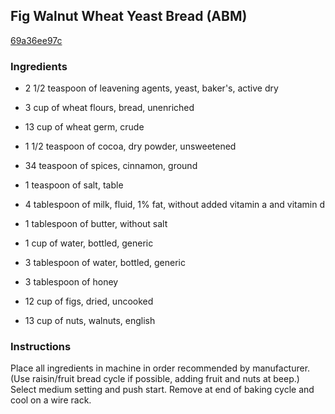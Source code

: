 ## Fig Walnut Wheat Yeast Bread (ABM)

[69a36ee97c](http://www.food.com/recipe/fig-walnut-wheat-yeast-bread-abm-494552)

### Ingredients

 - 2 1/2 teaspoon of leavening agents, yeast, baker's, active dry

 - 3 cup of wheat flours, bread, unenriched

 - 13 cup of wheat germ, crude

 - 1 1/2 teaspoon of cocoa, dry powder, unsweetened

 - 34 teaspoon of spices, cinnamon, ground

 - 1 teaspoon of salt, table

 - 4 tablespoon of milk, fluid, 1% fat, without added vitamin a and vitamin d

 - 1 tablespoon of butter, without salt

 - 1 cup of water, bottled, generic

 - 3 tablespoon of water, bottled, generic

 - 3 tablespoon of honey

 - 12 cup of figs, dried, uncooked

 - 13 cup of nuts, walnuts, english

### Instructions

Place all ingredients in machine in order recommended by manufacturer. (Use raisin/fruit bread cycle if possible, adding fruit and nuts at beep.) Select medium setting and push start. Remove at end of baking cycle and cool on a wire rack.